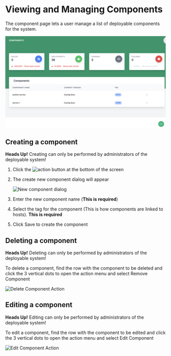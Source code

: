 # Viewing and Managing Components

The component page lets a user manage a list of deployable components for the system.

![Screenshot](../img/component.png)

## Creating a component

**Heads Up!** Creating can only be performed by administrators of the deployable system!

1. Click the <img alt="action" src="../../img/add.png" width="40"/> button at the bottom of the screen
2. The create new component dialog will appear

    <img alt="New component dialog" src="../../img/create-component.png" width="300"/>

3. Enter the new component name (**This is required**)
4. Select the tag for the component (This is how components are linked to hosts). **This is required**
5. Click Save to create the component

## Deleting a component

**Heads Up!** Deleting can only be performed by administrators of the deployable system!

To delete a component, find the row with the component to be deleted and click the 3 vertical dots to open the action menu and select Remove Component

   <img alt="Delete Component Action" src="../../img/component-actions.png" width="40"/>

## Editing a component

**Heads Up!** Editing can only be performed by administrators of the deployable system!

To edit a component, find the row with the component to be edited and click the 3 vertical dots to open the action menu and select Edit Component

   <img alt="Edit Component Action" src="../../img/component-actions.png" width="40"/>
